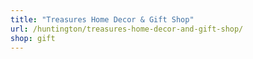 ```yaml
---
title: "Treasures Home Decor & Gift Shop"
url: /huntington/treasures-home-decor-and-gift-shop/
shop: gift
---
```

